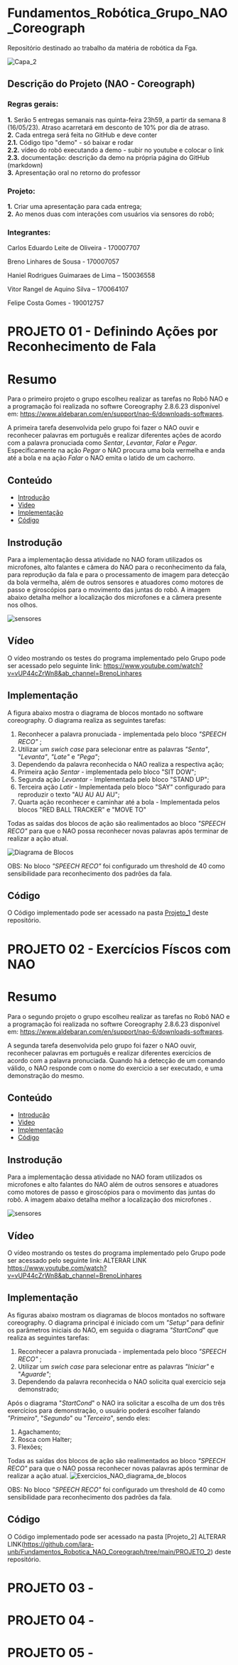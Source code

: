 # Fundamentos_Robótica_Grupo_NAO_Coreograph

Repositório destinado ao trabalho da matéria de robótica da Fga. 

![Capa_2](https://github.com/lara-unb/Fundamentos_Robotica_NAO_Coreograph/assets/89438448/25f95502-38bd-492a-8fb4-6931fe6f2074)

## Descrição do Projeto (NAO - Coreograph)  

### Regras gerais:  
**1.** Serão 5 entregas semanais nas quinta-feira 23h59, a partir da semana 8 (16/05/23). Atraso acarretará em desconto de 10% por dia de atraso.  
**2.** Cada entrega será feita no GitHub e deve conter  
  **2.1.** Código tipo "demo" - só baixar e rodar  
  **2.2.** vídeo do robô executando a demo - subir no youtube e colocar o link 
  **2.3.** documentação: descrição da demo na própria página do GitHub (markdown)  
**3.** Apresentação oral no retorno do professor 

### Projeto:
**1.** Criar uma apresentação para cada entrega;  
**2.** Ao menos duas com interações com usuários via sensores do robô;

### Integrantes:
Carlos Eduardo Leite de Oliveira - 170007707 

Breno Linhares de Sousa - 170007057

Haniel Rodrigues Guimaraes de Lima – 150036558

Vitor Rangel de Aquino Silva – 170064107

Felipe Costa Gomes - 190012757

# PROJETO 01 - Definindo Ações por Reconhecimento de Fala 

# Resumo

Para o primeiro projeto o grupo escolheu realizar as tarefas no Robô NAO e a programação foi realizada no softwre Coreography 2.8.6.23  disponível em: https://www.aldebaran.com/en/support/nao-6/downloads-softwares.

A primeira tarefa desenvolvida pelo grupo foi fazer o NAO ouvir e reconhecer palavras em português e realizar diferentes ações de acordo com a palavra pronuciada como *Sentar*, *Levantar*, *Falar* e *Pegar*. Especificamente na ação *Pegar* o NAO procura uma bola vermelha e anda até a bola e na ação *Falar* o NAO emita o latido de um cachorro.

## Conteúdo

- [Introdução](#1)
- [Video](#2)
- [Implementação](#3)
- [Código](#3)

<a id='1'></a>

## Instrodução

Para a implementação dessa atividade no NAO foram utilizados os microfones, alto falantes e câmera do NAO para o reconhecimento da fala, para reprodução da fala e para o processamento de imagem para detecção da bola vermelha, além de outros sensores e atuadores como motores de passo e giroscópios para o movimento das juntas do robô. A imagem abaixo detalha melhor a localização dos microfones e a câmera presente nos olhos. 

![sensores](https://github.com/themestrre/Grupo-NAO-Coreograph-/assets/89438448/39ac133a-d499-4dd6-be05-ccbe49dafa61)


<a id='2'></a>
## Vídeo

O vídeo mostrando os testes do programa implementado pelo Grupo pode ser acessado pelo seguinte link: https://www.youtube.com/watch?v=vUP44cZrWn8&ab_channel=BrenoLinhares

<a id='3'></a>
## Implementação

A figura abaixo mostra o diagrama de blocos montado no software coreography. O diagrama realiza as seguintes tarefas:

1. Reconhecer a palavra pronuciada - implementada pelo bloco *"SPEECH RECO"* ;
2. Utilizar um *swich case* para selecionar entre as palavras *"Senta"*, "*Levanta"*, *"Late"* e *"Pega"*;
3. Dependendo da palavra reconhecida o NAO realiza a respectiva ação;
4. Primeira ação *Sentar* - implementada pelo bloco "SIT DOW";
5. Segunda ação *Levantar* - Implementada pelo bloco "STAND UP";
6. Terceira ação *Latir* - Implementada pelo bloco "SAY" configurado para reproduzir o texto "AU AU AU AU";
7. Quarta ação reconhecer e caminhar até a bola - Implementada pelos blocos "RED BALL TRACKER" e "MOVE TO"

Todas as saídas dos blocos de ação são realimentados ao bloco *"SPEECH RECO"* para que o NAO possa reconhecer novas palavras após terminar de realizar a ação atual. 

![Diagrama de Blocos](https://github.com/themestrre/Grupo-NAO-Coreograph-/assets/89438448/9d785fe5-d8f0-4762-9b52-f985a150fd5c)

OBS: No bloco *"SPEECH RECO"* foi configurado um threshold de 40 como sensibilidade para reconhecimento dos padrões da fala.

<a id='4'></a>
## Código
O Código implementado pode ser acessado na pasta [Projeto_1](https://github.com/themestrre/Grupo-NAO-Coreograph-/tree/main/PROJETO_1) deste repositório. 



# PROJETO 02 - Exercícios Físcos com NAO

# Resumo

Para o segundo projeto o grupo escolheu realizar as tarefas no Robô NAO e a programação foi realizada no softwre Coreography 2.8.6.23  disponível em: https://www.aldebaran.com/en/support/nao-6/downloads-softwares.

A segunda tarefa desenvolvida pelo grupo foi fazer o NAO ouvir, reconhecer palavras em português e realizar diferentes exercícios de acordo com a palavra pronuciada. Quando há a detecção de um comando válido, o NAO responde com o nome do exercicio a ser executado, e uma demonstração do mesmo.

## Conteúdo

- [Introdução](#1)
- [Video](#2)
- [Implementação](#3)
- [Código](#3)

<a id='1'></a>

## Instrodução

Para a implementação dessa atividade no NAO foram utilizados os microfones e alto falantes do NAO além de outros sensores e atuadores como motores de passo e giroscópios para o movimento das juntas do robô. A imagem abaixo detalha melhor a localização dos microfones . 

![sensores](https://github.com/themestrre/Grupo-NAO-Coreograph-/assets/89438448/39ac133a-d499-4dd6-be05-ccbe49dafa61)


<a id='2'></a>
## Vídeo

O vídeo mostrando os testes do programa implementado pelo Grupo pode ser acessado pelo seguinte link: ALTERAR LINK https://www.youtube.com/watch?v=vUP44cZrWn8&ab_channel=BrenoLinhares

<a id='3'></a>
## Implementação

As figuras abaixo mostram os diagramas de blocos montados no software coreography. O diagrama principal é iniciado com um *"Setup"* para definir os parâmetros iniciais do NAO, em seguida o diagrama *"StartCond*" que realiza as seguintes tarefas:

1. Reconhecer a palavra pronuciada - implementada pelo bloco *"SPEECH RECO"* ;
2. Utilizar um *swich case* para selecionar entre as palavras *"Iniciar"* e "*Aguarde"*;
3. Dependendo da palavra reconhecida o NAO solicita qual exercicio seja demonstrado;

Após o diagrama "*StartCond*" o NAO ira solicitar a escolha de um dos três exercícios para demonstração, o usuário poderá escolher falando *"Primeiro*", "*Segundo*" ou "*Terceiro*", sendo eles:

1. Agachamento;
2. Rosca com Halter;
3. Flexões;

Todas as saídas dos blocos de ação são realimentados ao bloco *"SPEECH RECO"* para que o NAO possa reconhecer novas palavras após terminar de realizar a ação atual. 
![Exercicios_NAO_diagrama_de_blocos](https://github.com/lara-unb/Fundamentos_Robotica_NAO_Coreograph/assets/89438448/d4dfbea6-2a6f-42f7-b659-89eb16a17456)


OBS: No bloco *"SPEECH RECO"* foi configurado um threshold de 40 como sensibilidade para reconhecimento dos padrões da fala.

<a id='4'></a>
## Código
O Código implementado pode ser acessado na pasta [Projeto_2] ALTERAR LINK(https://github.com/lara-unb/Fundamentos_Robotica_NAO_Coreograph/tree/main/PROJETO_2) deste repositório. 

# PROJETO 03 - 

# PROJETO 04 - 

# PROJETO 05 - 
